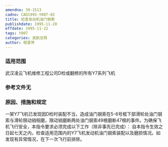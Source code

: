 ```yaml
---
amendno: 39-1513
cadno: CAD1995-Y007-02
title: 检查发动机油门钢索
publishdate: 1995-11-20
effdate: 1995-11-22
tags: Y007
categories: 民航总局
author: 程晋萍
---
```


### 适用范围 
武汉凌云飞机维修工程公司D检或翻修的所有Y7系列飞机

<!--more-->
### 参考文件无

### 原因、措施和规定 
一架Y7飞机已发现因D检时装配不当，造成油门钢索在5-6号框下部滑轮处油门钢索与滑轮限动销相磨，限动销磨断两处油门钢索49根磨断47根的事件。为确保飞机飞行安全，本指令要求必须完成以下工作（除非事先已完成）： 
    自本指令生效之日起七天之内，检查适用范围内的Y7飞机发动机油门钢索装配以及磨损情况。如发现有异常情况，在下一次飞行前排除。
